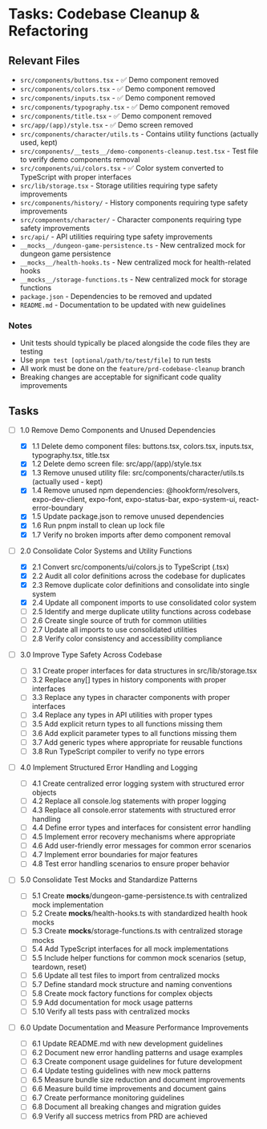 # Tasks: Codebase Cleanup & Refactoring

## Relevant Files

- `src/components/buttons.tsx` - ✅ Demo component removed
- `src/components/colors.tsx` - ✅ Demo component removed
- `src/components/inputs.tsx` - ✅ Demo component removed
- `src/components/typography.tsx` - ✅ Demo component removed
- `src/components/title.tsx` - ✅ Demo component removed
- `src/app/(app)/style.tsx` - ✅ Demo screen removed
- `src/components/character/utils.ts` - Contains utility functions (actually used, kept)
- `src/components/__tests__/demo-components-cleanup.test.tsx` - Test file to verify demo components removal
- `src/components/ui/colors.tsx` - ✅ Color system converted to TypeScript with proper interfaces
- `src/lib/storage.tsx` - Storage utilities requiring type safety improvements
- `src/components/history/` - History components requiring type safety improvements
- `src/components/character/` - Character components requiring type safety improvements
- `src/api/` - API utilities requiring type safety improvements
- `__mocks__/dungeon-game-persistence.ts` - New centralized mock for dungeon game persistence
- `__mocks__/health-hooks.ts` - New centralized mock for health-related hooks
- `__mocks__/storage-functions.ts` - New centralized mock for storage functions
- `package.json` - Dependencies to be removed and updated
- `README.md` - Documentation to be updated with new guidelines

### Notes

- Unit tests should typically be placed alongside the code files they are testing
- Use `pnpm test [optional/path/to/test/file]` to run tests
- All work must be done on the `feature/prd-codebase-cleanup` branch
- Breaking changes are acceptable for significant code quality improvements

## Tasks

- [ ] 1.0 Remove Demo Components and Unused Dependencies

  - [x] 1.1 Delete demo component files: buttons.tsx, colors.tsx, inputs.tsx, typography.tsx, title.tsx
  - [x] 1.2 Delete demo screen file: src/app/(app)/style.tsx
  - [x] 1.3 Remove unused utility file: src/components/character/utils.ts (actually used - kept)
  - [x] 1.4 Remove unused npm dependencies: @hookform/resolvers, expo-dev-client, expo-font, expo-status-bar, expo-system-ui, react-error-boundary
  - [x] 1.5 Update package.json to remove unused dependencies
  - [x] 1.6 Run pnpm install to clean up lock file
  - [x] 1.7 Verify no broken imports after demo component removal

- [ ] 2.0 Consolidate Color Systems and Utility Functions

  - [x] 2.1 Convert src/components/ui/colors.js to TypeScript (.tsx)
  - [x] 2.2 Audit all color definitions across the codebase for duplicates
  - [x] 2.3 Remove duplicate color definitions and consolidate into single system
  - [x] 2.4 Update all component imports to use consolidated color system
  - [ ] 2.5 Identify and merge duplicate utility functions across codebase
  - [ ] 2.6 Create single source of truth for common utilities
  - [ ] 2.7 Update all imports to use consolidated utilities
  - [ ] 2.8 Verify color consistency and accessibility compliance

- [ ] 3.0 Improve Type Safety Across Codebase

  - [ ] 3.1 Create proper interfaces for data structures in src/lib/storage.tsx
  - [ ] 3.2 Replace any[] types in history components with proper interfaces
  - [ ] 3.3 Replace any types in character components with proper interfaces
  - [ ] 3.4 Replace any types in API utilities with proper types
  - [ ] 3.5 Add explicit return types to all functions missing them
  - [ ] 3.6 Add explicit parameter types to all functions missing them
  - [ ] 3.7 Add generic types where appropriate for reusable functions
  - [ ] 3.8 Run TypeScript compiler to verify no type errors

- [ ] 4.0 Implement Structured Error Handling and Logging

  - [ ] 4.1 Create centralized error logging system with structured error objects
  - [ ] 4.2 Replace all console.log statements with proper logging
  - [ ] 4.3 Replace all console.error statements with structured error handling
  - [ ] 4.4 Define error types and interfaces for consistent error handling
  - [ ] 4.5 Implement error recovery mechanisms where appropriate
  - [ ] 4.6 Add user-friendly error messages for common error scenarios
  - [ ] 4.7 Implement error boundaries for major features
  - [ ] 4.8 Test error handling scenarios to ensure proper behavior

- [ ] 5.0 Consolidate Test Mocks and Standardize Patterns

  - [ ] 5.1 Create **mocks**/dungeon-game-persistence.ts with centralized mock implementation
  - [ ] 5.2 Create **mocks**/health-hooks.ts with standardized health hook mocks
  - [ ] 5.3 Create **mocks**/storage-functions.ts with centralized storage mocks
  - [ ] 5.4 Add TypeScript interfaces for all mock implementations
  - [ ] 5.5 Include helper functions for common mock scenarios (setup, teardown, reset)
  - [ ] 5.6 Update all test files to import from centralized mocks
  - [ ] 5.7 Define standard mock structure and naming conventions
  - [ ] 5.8 Create mock factory functions for complex objects
  - [ ] 5.9 Add documentation for mock usage patterns
  - [ ] 5.10 Verify all tests pass with centralized mocks

- [ ] 6.0 Update Documentation and Measure Performance Improvements
  - [ ] 6.1 Update README.md with new development guidelines
  - [ ] 6.2 Document new error handling patterns and usage examples
  - [ ] 6.3 Create component usage guidelines for future development
  - [ ] 6.4 Update testing guidelines with new mock patterns
  - [ ] 6.5 Measure bundle size reduction and document improvements
  - [ ] 6.6 Measure build time improvements and document gains
  - [ ] 6.7 Create performance monitoring guidelines
  - [ ] 6.8 Document all breaking changes and migration guides
  - [ ] 6.9 Verify all success metrics from PRD are achieved
